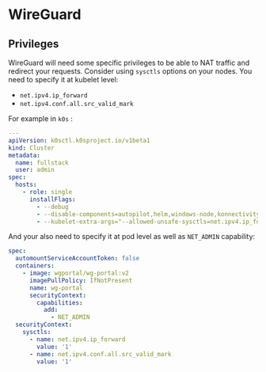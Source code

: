 # WireGuard

## Privileges

WireGuard will need some specific privileges to be able to NAT traffic and redirect your requests. Consider using `sysctls` options on your nodes. You need to specify it at kubelet level:

- `net.ipv4.ip_forward`
- `net.ipv4.conf.all.src_valid_mark`

For example in `k0s` :

```yaml
---
apiVersion: k0sctl.k0sproject.io/v1beta1
kind: Cluster
metadata:
  name: fullstack
  user: admin
spec:
  hosts:
    - role: single
      installFlags:
        - --debug
        - --disable-components=autopilot,helm,windows-node,konnectivity-server
        - --kubelet-extra-args="--allowed-unsafe-sysctls=net.ipv4.ip_forward,net.ipv4.conf.all.src_valid_mark"
```

And your also need to specify it at pod level as well as `NET_ADMIN` capability:

```yaml
spec:
  automountServiceAccountToken: false
  containers:
    - image: wgportal/wg-portal:v2
      imagePullPolicy: IfNotPresent
      name: wg-portal
      securityContext:
        capabilities:
          add:
            - NET_ADMIN
  securityContext:
    sysctls:
      - name: net.ipv4.ip_forward
        value: '1'
      - name: net.ipv4.conf.all.src_valid_mark
        value: '1'
```
